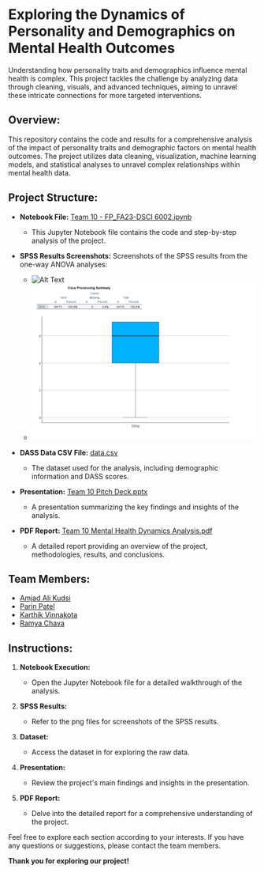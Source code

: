 # Exploring the Dynamics of Personality and Demographics on Mental Health Outcomes

Understanding how personality traits and demographics influence mental health is complex. This project tackles the challenge by analyzing data through cleaning, visuals, and advanced techniques, aiming to unravel these intricate connections for more targeted interventions.

## Overview:

This repository contains the code and results for a comprehensive analysis of the impact of personality traits and demographic factors on mental health outcomes. The project utilizes data cleaning, visualization, machine learning models, and statistical analyses to unravel complex relationships within mental health data.

## Project Structure:

- **Notebook File:** [Team 10 - FP_FA23-DSCI 6002.ipynb](https://github.com/Intro-to-Data-Science-Team-10/Analysis-of-Mental-Health-Dynamics/blob/main/Team%2010%20-%20FP_FA23-DSCI%206002.ipynb)
  - This Jupyter Notebook file contains the code and step-by-step analysis of the project.

- **SPSS Results Screenshots:** 
 Screenshots of the SPSS results from the one-way ANOVA analyses:
  - ![Alt Text]([https://github.com/[username]/[reponame]/blob/[branch]/image.jpg?raw=true](https://github.com/Intro-to-Data-Science-Team-10/Analysis-of-Mental-Health-Dynamics/blob/main/Picture1.png))
  - ![Alt Text](https://github.com/Intro-to-Data-Science-Team-10/Analysis-of-Mental-Health-Dynamics/blob/main/Picture2.png)

- **DASS Data CSV File:** [data.csv](https://github.com/Intro-to-Data-Science-Team-10/Analysis-of-Mental-Health-Dynamics/blob/main/data.csv)
  - The dataset used for the analysis, including demographic information and DASS scores.

- **Presentation:** [Team 10 Pitch Deck.pptx](https://github.com/Intro-to-Data-Science-Team-10/Analysis-of-Mental-Health-Dynamics/blob/main/Team%2010%20Pitch%20Deck.pptx)
  - A presentation summarizing the key findings and insights of the analysis.

- **PDF Report:** [Team 10 Mental Health Dynamics Analysis.pdf](https://github.com/Intro-to-Data-Science-Team-10/Analysis-of-Mental-Health-Dynamics/blob/main/Team%2010%20Mental%20Health%20Dynamics%20Analysis.pdf)
  - A detailed report providing an overview of the project, methodologies, results, and conclusions.

## Team Members:

- [Amjad Ali Kudsi](https://github.com/AmjadKudsi)
- [Parin Patel](https://github.com/Parinv014)
- [Karthik Vinnakota](https://github.com/karthik-vinnakota)
- [Ramya Chava](https://github.com/ramyachava412)

## Instructions:

1. **Notebook Execution:**
   - Open the Jupyter Notebook file for a detailed walkthrough of the analysis.

2. **SPSS Results:**
   - Refer to the png files for screenshots of the SPSS results.

3. **Dataset:**
   - Access the dataset in for exploring the raw data.

4. **Presentation:**
   - Review the project's main findings and insights in the presentation.

5. **PDF Report:**
   - Delve into the detailed report for a comprehensive understanding of the project.

Feel free to explore each section according to your interests. If you have any questions or suggestions, please contact the team members.

**Thank you for exploring our project!**

